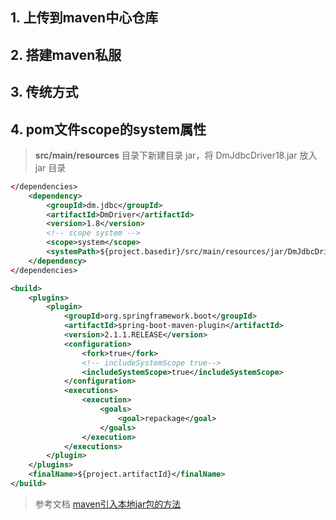 ## 1. 上传到maven中心仓库

## 2. 搭建maven私服

## 3. 传统方式

## 4. pom文件scope的system属性
> **src/main/resources** 目录下新建目录 jar，将 DmJdbcDriver18.jar 放入 jar 目录
``` xml
</dependencies>
    <dependency>
        <groupId>dm.jdbc</groupId>
        <artifactId>DmDriver</artifactId>
        <version>1.8</version>
        <!-- scope system -->
        <scope>system</scope>
        <systemPath>${project.basedir}/src/main/resources/jar/DmJdbcDriver18.jar</systemPath>
    </dependency>
</dependencies>

<build>
    <plugins>
        <plugin>
            <groupId>org.springframework.boot</groupId>
            <artifactId>spring-boot-maven-plugin</artifactId>
            <version>2.1.1.RELEASE</version>
            <configuration>
                <fork>true</fork> 
                <!-- includeSystemScope true-->
                <includeSystemScope>true</includeSystemScope>
            </configuration>
            <executions>
                <execution>
                    <goals>
                        <goal>repackage</goal>
                    </goals>
                </execution>
            </executions>
        </plugin>
    </plugins>
    <finalName>${project.artifactId}</finalName>
</build>
```
> 参考文档
[maven引入本地jar包的方法](https://juejin.cn/post/6844904135410581511)
